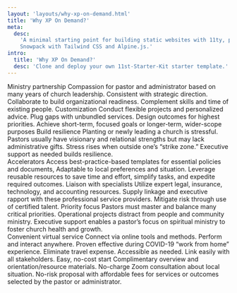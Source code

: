 ```yaml
---
layout: 'layouts/why-xp-on-demand.html'
title: 'Why XP On Demand?'
meta:
  desc:
    'A minimal starting point for building static websites with 11ty, powered by
    Snowpack with Tailwind CSS and Alpine.js.'
intro:
  title: 'Why XP On Demand?'
  desc: 'Clone and deploy your own 11st-Starter-Kit starter template.'
---
```


Ministry partnership
Compassion for pastor and administrator based on many years of church leadership. Consistent with strategic direction. Collaborate to build organizational readiness. Complement skills and time of existing people.
Customization
Conduct flexible projects and personalized advice. Plug gaps with unbundled services. Design outcomes for highest priorities. Achieve short-term, focused goals or longer-term, wider-scope purposes
Build resilience
​Planting or newly leading a church is stressful. Pastors usually have visionary and relational strengths but may lack administrative gifts. Stress rises when outside one’s “strike zone.” Executive support as needed builds resilience.  
Accelerators
Access best-practice-based templates for essential policies and documents, Adaptable to local preferences and situation. Leverage reusable resources to save time and effort, simplify tasks, and expedite required outcomes.
Liaison with specialists
Utilize expert legal, insurance, technology, and accounting resources. Supply linkage and executive rapport with these professional service providers. Mitigate risk through use of certified talent.
Priority focus
​Pastors must master and balance many critical priorities. Operational projects distract from people and community ministry. Executive support enables a pastor’s focus on spiritual ministry to foster church health and growth.    
Convenient virtual service
Connect via online tools and methods. Perform and interact anywhere. Proven effective during COVID-19 “work from home” experience. Eliminate travel expense. Accessible as needed. Link easily with all stakeholders.
Easy, no-cost start
Complimentary overview and orientation/resource materials. No-charge Zoom consultation about local situation. No-risk proposal with affordable fees for services or outcomes selected by the pastor or administrator.  
